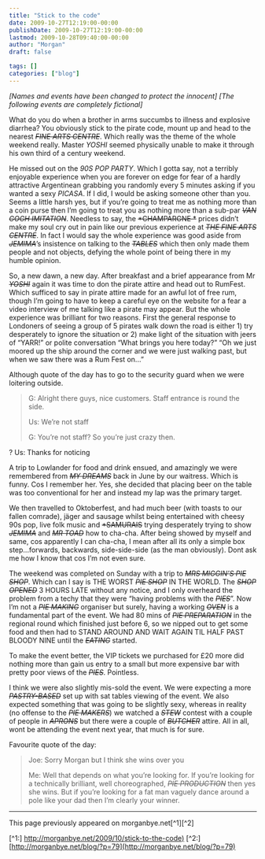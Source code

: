```yaml
---
title: "Stick to the code"
date: 2009-10-27T12:19:00-00:00
publishDate: 2009-10-27T12:19:00-00:00
lastmod: 2009-10-28T09:40:00-00:00
author: "Morgan"
draft: false

tags: []
categories: ["blog"]
---
```


*[Names and events have been changed to protect the innocent]*
*[The following events are completely fictional]*

What do you do when a brother in arms succumbs to illness and explosive diarrhea? You obviously stick to the pirate code, mount up and head to the nearest ~~*FINE ARTS CENTRE*~~.  Which really was the theme of the whole weekend really.  Master *YOSHI* seemed physically unable to make it through his own third of a century weekend.

He missed out on the *90S POP PARTY*.  Which I gotta say, not a terribly enjoyable experience when you are forever on edge for fear of a hardly attractive Argentinean grabbing you randomly every 5 minutes asking if you wanted a sexy *PICASA*.  If I did, I would be asking someone other than you.  Seems a little harsh yes, but if you’re going to treat me as nothing more than a coin purse then I’m going to treat you as nothing more than a sub-par ~~*VAN GOGH IMITATION*~~.  Needless to say, the ~~*CHAMPARGNE *~~ prices didn’t make my soul cry out in pain like our previous experience at ~~*THE FINE ARTS CENTRE*~~.  In fact I would say the whole experience was good aside from ~~*JEMIMA*~~’s insistence on talking to the ~~*TABLES*~~ which then only made them people and not objects, defying the whole point of being there in my humble opinion.

So, a new dawn, a new day. After breakfast and a brief appearance from Mr ~~*YOSHI*~~ again it was time to don the pirate attire and head out to RumFest.  Which sufficed to say in pirate attire made for an awful lot of free rum, though I’m going to have to keep a careful eye on the website for a fear a video interview of me talking like a pirate may appear.  But the whole experience was brilliant for two reasons.  First the general response to Londoners of seeing a group of 5 pirates walk down the road is either 1) try desperately to ignore the situation or 2) make light of the situation with jeers of “YARR!” or polite conversation “What brings you here today?” “Oh we just moored up the ship around the corner and we were just walking past, but when we saw there was a Rum Fest on...”

Although quote of the day has to go to the security guard when we were loitering outside.
> G: Alright there guys, nice customers.  Staff entrance is round the side.
>
> Us: We’re not staff
>
> G: You’re not staff? So you’re just crazy then.
>
? Us: Thanks for noticing

A trip to Lowlander for food and drink ensued, and amazingly we were remembered from ~~*MY DREAMS*~~ back in June by our waitress.  Which is funny.  Cos I remember her.  Yes, she decided that placing beer on the table was too conventional for her and instead my lap was the primary target.

We then travelled to Oktoberfest, and had much beer (with toasts to our fallen comrade), jäger and sausage whilst being entertained with cheesy 90s pop, live folk music and ~~*SAMURAIS~~ trying desperately trying to show ~~*JEMIMA*~~ and ~~*MR TOAD*~~ how to cha-cha.  After being showed by myself and same, cos apparently I can cha-cha, I mean after all its only a simple box step...forwards, backwards, side-side-side (as the man obviously).  Dont ask me how I know that cos I’m not even sure.

The weekend was completed on Sunday with a trip to ~~*MRS MIGGIN'S PIE SHOP*~~.  Which can I say is THE WORST ~~*PIE SHOP*~~ IN THE WORLD.  The ~~*SHOP OPENED*~~ 3 HOURS LATE without any notice, and I only overheard the problem from a techy that they were “having problems with the ~~*PIES*~~”.  Now I’m not a ~~*PIE MAKING*~~ organiser but surely, having a working ~~*OVEN*~~ is a fundamental part of the event.  We had 80 mins of ~~*PIE PREPARATION*~~ in the regional round which finished just before 6, so we nipped out to get some food and then had to STAND AROUND AND WAIT AGAIN TIL HALF PAST BLOODY NINE until the ~~*EATING*~~ started.

To make the event better, the VIP tickets we purchased for £20 more did nothing more than gain us entry to a small but more expensive bar with pretty poor views of the ~~*PIES*~~.  Pointless.

I think we were also slightly mis-sold the event.  We were expecting a more ~~*PASTRY-BASED*~~ set up with sat tables viewing of the event.  We also expected something that was going to be slightly sexy, whereas in reality (no offense to the ~~*PIE MAKERS*~~) we watched a ~~*STEW*~~ contest with a couple of people in ~~*APRONS*~~ but there were a couple of ~~*BUTCHER*~~ attire.  All in all, wont be attending the event next year, that much is for sure.

Favourite quote of the day:
> Joe: Sorry Morgan but I think she wins over you
>
> Me: Well that depends on what you’re looking for.  If you’re looking for a technically brilliant, well choreographed, ~~*PIE PRODUCTION*~~ then yes she wins.  But if you’re looking for a fat man vaguely dance around a pole like your dad then I’m clearly your winner.


----
This page previously appeared on morganbye.net[^1][^2]

[^1:] [http://morganbye.net/2009/10/stick-to-the-code)](http://morganbye.net/2009/10/stick-to-the-code)
[^2:] [http://morganbye.net/blog/?p=79](http://morganbye.net/blog/?p=79)
